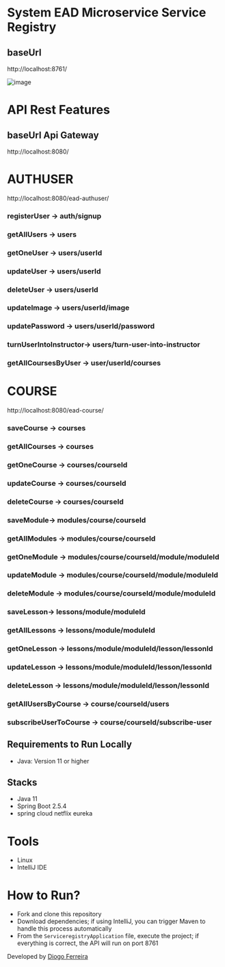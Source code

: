# System EAD Microservice Service Registry

## baseUrl
http://localhost:8761/

![image](https://github.com/DgSantos017/sistema-ead-microservice-service-registry/assets/62971277/c3dd5d9b-e75b-440d-8c52-42cf243f5d6a)

# API Rest Features 
## baseUrl Api Gateway
http://localhost:8080/

# AUTHUSER
http://localhost:8080/ead-authuser/

### registerUser -> auth/signup
### getAllUsers -> users
### getOneUser -> users/userId
### updateUser -> users/userId
### deleteUser -> users/userId
### updateImage -> users/userId/image
### updatePassword -> users/userId/password
### turnUserIntoInstructor-> users/turn-user-into-instructor

### getAllCoursesByUser -> user/userId/courses

# COURSE
http://localhost:8080/ead-course/
  
### saveCourse -> courses
### getAllCourses -> courses
### getOneCourse -> courses/courseId
### updateCourse -> courses/courseId
### deleteCourse -> courses/courseId

### saveModule-> modules/course/courseId
### getAllModules -> modules/course/courseId
### getOneModule -> modules/course/courseId/module/moduleId
### updateModule -> modules/course/courseId/module/moduleId
### deleteModule -> modules/course/courseId/module/moduleId

### saveLesson-> lessons/module/moduleId
### getAllLessons -> lessons/module/moduleId
### getOneLesson -> lessons/module/moduleId/lesson/lessonId
### updateLesson -> lessons/module/moduleId/lesson/lessonId
### deleteLesson -> lessons/module/moduleId/lesson/lessonId

### getAllUsersByCourse -> course/courseId/users
### subscribeUserToCourse -> course/courseId/subscribe-user

## Requirements to Run Locally
- Java: Version 11 or higher

## Stacks
- Java 11
- Spring Boot 2.5.4
- spring cloud netflix eureka

# Tools
- Linux
- IntelliJ IDE

# How to Run?
- Fork and clone this repository
- Download dependencies; if using IntelliJ, you can trigger Maven to handle this process automatically
- From the ``ServiceregistryApplication`` file, execute the project; if everything is correct, the API will run on port 8761

Developed by [Diogo Ferreira](https://www.linkedin.com/in/diogo-santos01/)
